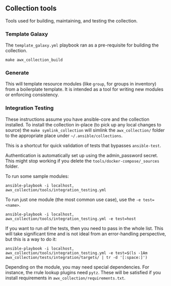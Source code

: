 ## Collection tools

Tools used for building, maintaining, and testing the collection.

### Template Galaxy

The `template_galaxy.yml` playbook ran as a pre-requisite for building the collection.

```
make awx_collection_build
```

### Generate

This will template resource modules (like `group`, for groups in inventory) from a boilerplate template.
It is intended as a tool for writing new modules or enforcing consistency.

### Integration Testing

These instructions assume you have ansible-core and the collection installed.
To install the collection in-place (to pick up any local changes to source)
the `make symlink_collection` will simlink the `awx_collection/` folder to
the appropriate place under `~/.ansible/collections`.

This is a shortcut for quick validation of tests that bypasses `ansible-test`.

Authentication is automatically set up using the admin_password secret.
This might stop working if you delete the `tools/docker-compose/_sources` folder.

To run some sample modules:

```
ansible-playbook -i localhost, awx_collection/tools/integration_testing.yml
```

To run just one module (the most common use case), use the `-e test=<name>`.

```
ansible-playbook -i localhost, awx_collection/tools/integration_testing.yml -e test=host
```

If you want to run _all_ the tests, then you need to pass in the whole list.
This will take significant time and is not ideal from an error-handling perspective,
but this is a way to do it:

```
ansible-playbook -i localhost, awx_collection/tools/integration_testing.yml -e test=$(ls -1Am awx_collection/tests/integration/targets/ | tr -d '[:space:]')
```

Depending on the module, you may need special dependencies.
For instance, the rrule lookup plugins need `pytz`.
These will be satisfied if you install requirements in `awx_collection/requirements.txt`.
